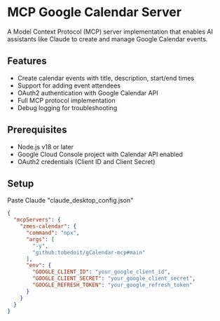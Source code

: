 # MCP Google Calendar Server 
 
A Model Context Protocol (MCP) server implementation that enables AI assistants like Claude to create and manage Google Calendar events. 
 
## Features 
 
- Create calendar events with title, description, start/end times 
- Support for adding event attendees 
- OAuth2 authentication with Google Calendar API 
- Full MCP protocol implementation 
- Debug logging for troubleshooting 
 
## Prerequisites 
 
- Node.js v18 or later 
- Google Cloud Console project with Calendar API enabled 
- OAuth2 credentials (Client ID and Client Secret) 
 
## Setup 
 
Paste Claude "claude_desktop_config.json"
```json
{
  "mcpServers": {
    "zmes-calendar": {
      "command": "npx",
      "args": [
        "-y",
        "github:tobedoit/gCalendar-mcp#main"
      ],
      "env": {
        "GOOGLE_CLIENT_ID": "your_google_client_id",
        "GOOGLE_CLIENT_SECRET": "your_google_client_secret",
        "GOOGLE_REFRESH_TOKEN": "your_google_refresh_token"
      }
    }
  }
}
```
